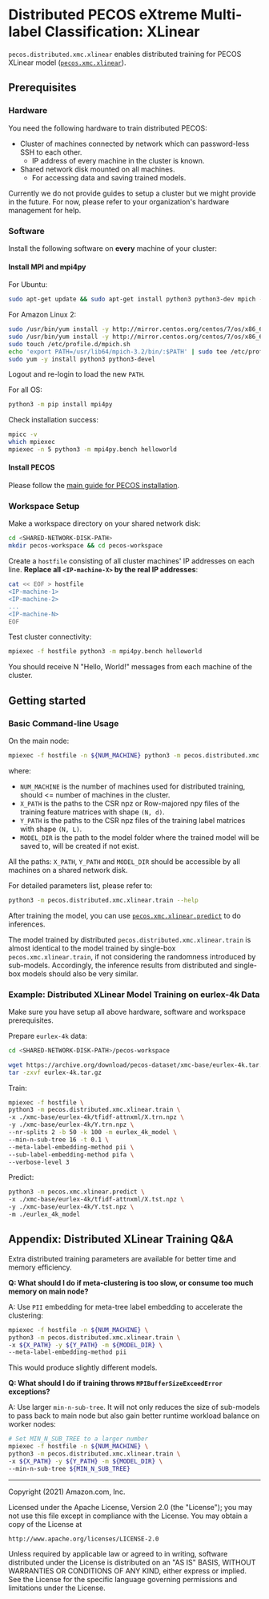# Distributed PECOS eXtreme Multi-label Classification: XLinear

`pecos.distributed.xmc.xlinear` enables distributed training for PECOS XLinear model ([`pecos.xmc.xlinear`](pecos/xmc/xlinear/README.md)).


## Prerequisites

### Hardware

You need the following hardware to train distributed PECOS:

* Cluster of machines connected by network which can password-less SSH to each other.
  * IP address of every machine in the cluster is known.
* Shared network disk mounted on all machines.
  * For accessing data and saving trained models.

Currently we do not provide guides to setup a cluster but we might provide in the future. For now, please refer to your organization's hardware management for help.

### Software

Install the following software on **every** machine of your cluster:

#### Install MPI and mpi4py

For Ubuntu:
```bash
sudo apt-get update && sudo apt-get install python3 python3-dev mpich -y
```

For Amazon Linux 2:
```bash
sudo /usr/bin/yum install -y http://mirror.centos.org/centos/7/os/x86_64/Packages/mpich-3.2-3.2-2.el7.x86_64.rpm
sudo /usr/bin/yum install -y http://mirror.centos.org/centos/7/os/x86_64/Packages/mpich-3.2-devel-3.2-2.el7.x86_64.rpm
sudo touch /etc/profile.d/mpich.sh
echo 'export PATH=/usr/lib64/mpich-3.2/bin/:$PATH' | sudo tee /etc/profile.d/mpich.sh
sudo yum -y install python3 python3-devel
```
Logout and re-login to load the new `PATH`.

For all OS:
```bash
python3 -m pip install mpi4py
```

Check installation success:
```bash
mpicc -v
which mpiexec
mpiexec -n 5 python3 -m mpi4py.bench helloworld
```

#### Install PECOS
Please follow the [main guide for PECOS installation](https://github.com/amzn/pecos#requirements-and-installation).


### Workspace Setup
Make a workspace directory on your shared network disk:

```bash
cd <SHARED-NETWORK-DISK-PATH>
mkdir pecos-workspace && cd pecos-workspace
```
Create a `hostfile` consisting of all cluster machines' IP addresses on each line. **Replace all `<IP-machine-X>` by the real IP addresses**:
```bash
cat << EOF > hostfile
<IP-machine-1>
<IP-machine-2>
...
<IP-machine-N>
EOF
```
Test cluster connectivity:
```bash
mpiexec -f hostfile python3 -m mpi4py.bench helloworld
```
You should receive N "Hello, World!" messages from each machine of the cluster.

## Getting started

### Basic Command-line Usage
On the main node:
```bash
mpiexec -f hostfile -n ${NUM_MACHINE} python3 -m pecos.distributed.xmc.xlinear.train -x ${X_PATH} -y ${Y_PATH} -m ${MODEL_DIR}
```
where:
* `NUM_MACHINE` is the number of machines used for distributed training, should <= number of machines in the cluster.
* `X_PATH` is the paths to the CSR npz or Row-majored npy files of the training feature matrices with shape `(N, d)`.
* `Y_PATH` is the paths to the CSR npz files of the training label matrices with shape `(N, L)`.
* `MODEL_DIR` is the path to the model folder where the trained model will be saved to, will be created if not exist.

All the paths: `X_PATH`, `Y_PATH` and `MODEL_DIR` should be accessible by all machines on a shared network disk.

For detailed parameters list, please refer to:
```bash
python3 -m pecos.distributed.xmc.xlinear.train --help
```

After training the model, you can use [`pecos.xmc.xlinear.predict`](pecos/xmc/xlinear/README.md#basic-command-line-usage) to do inferences.

The model trained by distributed `pecos.distributed.xmc.xlinear.train` is almost identical to the model trained by single-box `pecos.xmc.xlinear.train`, if not considering the randomness introduced by sub-models. Accordingly, the inference results from distributed and single-box models should also be very similar.

### Example: Distributed XLinear Model Training on eurlex-4k Data
Make sure you have setup all above hardware, software and workspace prerequisites.

Prepare `eurlex-4k` data:
```bash
cd <SHARED-NETWORK-DISK-PATH>/pecos-workspace

wget https://archive.org/download/pecos-dataset/xmc-base/eurlex-4k.tar.gz
tar -zxvf eurlex-4k.tar.gz
```

Train:
```bash
mpiexec -f hostfile \
python3 -m pecos.distributed.xmc.xlinear.train \
-x ./xmc-base/eurlex-4k/tfidf-attnxml/X.trn.npz \
-y ./xmc-base/eurlex-4k/Y.trn.npz \
--nr-splits 2 -b 50 -k 100 -m eurlex_4k_model \
--min-n-sub-tree 16 -t 0.1 \
--meta-label-embedding-method pii \
--sub-label-embedding-method pifa \
--verbose-level 3
```

Predict:
```bash
python3 -m pecos.xmc.xlinear.predict \
-x ./xmc-base/eurlex-4k/tfidf-attnxml/X.tst.npz \
-y ./xmc-base/eurlex-4k/Y.tst.npz \
-m ./eurlex_4k_model
```

## Appendix: Distributed XLinear Training Q&A
Extra distributed training parameters are available for better time and memory efficiency.

**Q: What should I do if meta-clustering is too slow, or consume too much memory on main node?**

A: Use `PII` embedding for meta-tree label embedding to accelerate the clustering:
```bash
mpiexec -f hostfile -n ${NUM_MACHINE} \
python3 -m pecos.distributed.xmc.xlinear.train \
-x ${X_PATH} -y ${Y_PATH} -m ${MODEL_DIR} \
--meta-label-embedding-method pii
```
This would produce slightly different models.

**Q: What should I do if training throws `MPIBufferSizeExceedError` exceptions?**

A: Use larger `min-n-sub-tree`. It will not only reduces the size of sub-models to pass back to main node but also gain better runtime workload balance on worker nodes:
```bash
# Set MIN_N_SUB_TREE to a larger number
mpiexec -f hostfile -n ${NUM_MACHINE} \
python3 -m pecos.distributed.xmc.xlinear.train \
-x ${X_PATH} -y ${Y_PATH} -m ${MODEL_DIR} \
--min-n-sub-tree ${MIN_N_SUB_TREE}
```

***

Copyright (2021) Amazon.com, Inc.

Licensed under the Apache License, Version 2.0 (the "License");
you may not use this file except in compliance with the License.
You may obtain a copy of the License at

    http://www.apache.org/licenses/LICENSE-2.0

Unless required by applicable law or agreed to in writing, software
distributed under the License is distributed on an "AS IS" BASIS,
WITHOUT WARRANTIES OR CONDITIONS OF ANY KIND, either express or implied.
See the License for the specific language governing permissions and
limitations under the License.
